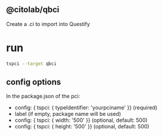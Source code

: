 ## @citolab/qbci

Create a .ci to import into Questify

# run
``` sh 
tspci --target qbci 
``` 

## config options

In the package.json of the pci:
- config: { tspci: { typeIdentifier: 'yourpciname' }} (required)
- label (if empty, package name will be used)
- config: { tspci: { width: '500' }} (optional, default: 500)
- config: { tspci: { height: '500' }} (optional, default: 500)
